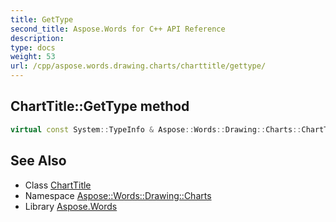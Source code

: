```yaml
---
title: GetType
second_title: Aspose.Words for C++ API Reference
description: 
type: docs
weight: 53
url: /cpp/aspose.words.drawing.charts/charttitle/gettype/
---
```

## ChartTitle::GetType method




```cpp
virtual const System::TypeInfo & Aspose::Words::Drawing::Charts::ChartTitle::GetType() const override
```

## See Also

* Class [ChartTitle](../)
* Namespace [Aspose::Words::Drawing::Charts](../../)
* Library [Aspose.Words](../../../)

